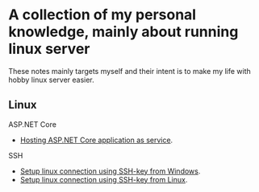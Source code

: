# A collection of my personal knowledge, mainly about running linux server
These notes mainly targets myself and their intent is to make my life with hobby linux server easier.

## Linux

ASP.NET Core
- [Hosting ASP.NET Core application as service](linux/asp-net-core-as-service.md).

SSH
- [Setup linux connection using SSH-key from Windows](linux/ssh-key-from-windows.md).
- [Setup linux connection using SSH-key from Linux](linux/ssh-key-from-windows.md).
